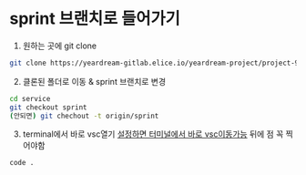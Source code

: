 # sprint 브랜치로 들어가기

1. 원하는 곳에 git clone
```zsh
git clone https://yeardream-gitlab.elice.io/yeardream-project/project-9/service.git
```

2. 클론된 폴더로 이동 & sprint 브랜치로 변경
```zsh
cd service
git checkout sprint
(안되면) git chechout -t origin/sprint
```

3. terminal에서 바로 vsc열기
[설정하면 터미널에서 바로 vsc이동가능](https://velog.io/@hwang-eunji/vscode-code-%EB%AA%85%EB%A0%B9%EC%9C%BC%EB%A1%9C-vscode-%EC%97%B4%EA%B8%B0)
뒤에 점 꼭 찍어야함
```
code .
```
